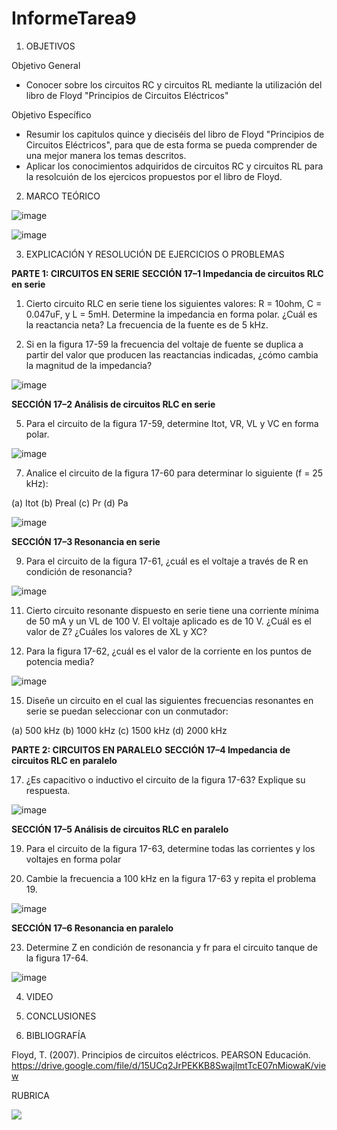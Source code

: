 # InformeTarea9

1. OBJETIVOS

Objetivo General

* Conocer sobre los circuitos RC y circuitos RL mediante la utilización del libro de Floyd "Principios de Circuitos Eléctricos"

Objetivo Específico

* Resumir los capitulos quince y dieciséis del libro de Floyd "Principios de Circuitos Eléctricos", para que de esta forma se pueda comprender de una mejor manera los temas descritos.
* Aplicar los conocimientos adquiridos de circuitos RC y circuitos RL para la resolcuión de los ejercicos propuestos por el libro de Floyd.

2. MARCO TEÓRICO

![image](https://user-images.githubusercontent.com/93734334/154959484-fcec4abc-8bd5-4a1f-ab0a-a0244e728f29.png)

![image](https://user-images.githubusercontent.com/93734334/154961311-18908510-94e4-453c-bdda-b58e8fe9b412.png)

3. EXPLICACIÓN Y RESOLUCIÓN DE EJERCICIOS O PROBLEMAS

**PARTE 1: CIRCUITOS EN SERIE**
**SECCIÓN 17–1 Impedancia de circuitos RLC en serie**

1. Cierto circuito RLC en serie tiene los siguientes valores: R = 10ohm, C  = 0.047uF, y L = 5mH. Determine la impedancia en forma polar. ¿Cuál es la reactancia neta? La frecuencia de la fuente es de
5 kHz. 

3. Si en la figura 17-59 la frecuencia del voltaje de fuente se duplica a partir del valor que producen las
reactancias indicadas, ¿cómo cambia la magnitud de la impedancia?

![image](https://user-images.githubusercontent.com/93734334/154956351-63361474-cdd6-4925-ba13-b64f7cf4d8dd.png)

**SECCIÓN 17–2 Análisis de circuitos RLC en serie**

5. Para el circuito de la figura 17-59, determine Itot, VR, VL y VC en forma polar.

![image](https://user-images.githubusercontent.com/93734334/154956449-49bcdd7a-574b-48b7-8c7e-0fa8d660669b.png)

7. Analice el circuito de la figura 17-60 para determinar lo siguiente (f = 25 kHz):

(a) Itot (b) Preal (c) Pr (d) Pa

![image](https://user-images.githubusercontent.com/93734334/154956627-5cf3c63d-d2de-4528-9444-4c9b7414bc12.png)

**SECCIÓN 17–3 Resonancia en serie**

9. Para el circuito de la figura 17-61, ¿cuál es el voltaje a través de R en condición de resonancia?

![image](https://user-images.githubusercontent.com/93734334/154956742-05c8b381-d6a8-4733-a32c-f0ed2b5d89f3.png)

11. Cierto circuito resonante dispuesto en serie tiene una corriente mínima de 50 mA y un VL de 100 V. El
voltaje aplicado es de 10 V. ¿Cuál es el valor de Z? ¿Cuáles los valores de XL y XC?

13. Para la figura 17-62, ¿cuál es el valor de la corriente en los puntos de potencia media?

![image](https://user-images.githubusercontent.com/93734334/154956884-451e3d6e-0247-4230-b59b-59da8c6aacc6.png)

15. Diseñe un circuito en el cual las siguientes frecuencias resonantes en serie se puedan seleccionar con
un conmutador:

(a) 500 kHz (b) 1000 kHz (c) 1500 kHz (d) 2000 kHz

**PARTE 2: CIRCUITOS EN PARALELO**
**SECCIÓN 17–4 Impedancia de circuitos RLC en paralelo**

17. ¿Es capacitivo o inductivo el circuito de la figura 17-63? Explique su respuesta. 

![image](https://user-images.githubusercontent.com/93734334/154957077-33b7d827-73be-43d9-b9e2-9ee2b7c4e3f9.png)

**SECCIÓN 17–5 Análisis de circuitos RLC en paralelo**

19. Para el circuito de la figura 17-63, determine todas las corrientes y los voltajes en forma polar

21. Cambie la frecuencia a 100 kHz en la figura 17-63 y repita el problema 19. 

![image](https://user-images.githubusercontent.com/93734334/154957206-12a701c5-6931-4156-b2b1-69b1aae1ee45.png)

**SECCIÓN 17–6 Resonancia en paralelo**

23. Determine Z en condición de resonancia y fr para el circuito tanque de la figura 17-64.

![image](https://user-images.githubusercontent.com/93734334/154957296-d8fb57c9-6e96-42e3-9d54-d4cbe437b74f.png)

4. VIDEO

5. CONCLUSIONES

6. BIBLIOGRAFÍA

Floyd, T. (2007). Principios de circuitos eléctricos. PEARSON Educación. https://drive.google.com/file/d/15UCq2JrPEKKB8SwajlmtTcE07nMiowaK/view

RUBRICA

![](https://github.com/doalulema/InformeTarea/blob/main/Tarea.png)
